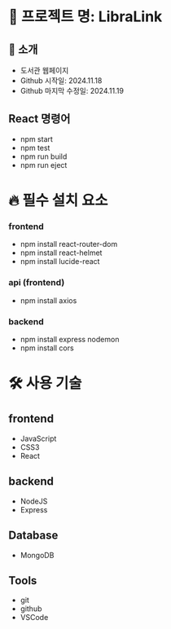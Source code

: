 # 🏫 프로젝트 명: LibraLink

## 🙌 소개
- 도서관 웹페이지
- Github 시작일: 2024.11.18
- Github 마지막 수정일: 2024.11.19

## React 명령어
- npm start
- npm test
- npm run build
- npm run eject


# 🔥 필수 설치 요소
### frontend
- npm install react-router-dom
- npm install react-helmet
- npm install lucide-react
### api (frontend)
- npm install axios

### backend
- npm install express nodemon
- npm install cors


# 🛠 사용 기술
## frontend
- JavaScript
- CSS3
- React
## backend
- NodeJS
- Express
## Database
- MongoDB
## Tools
- git
- github
- VSCode
